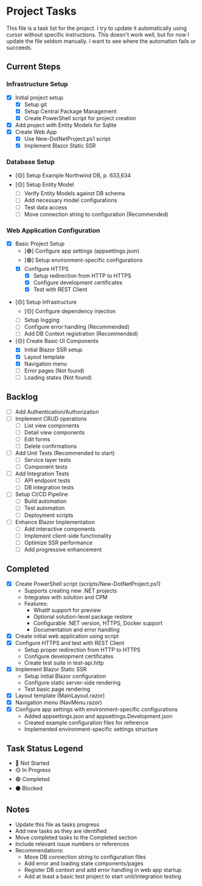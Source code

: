# Project Tasks

This file is a task list for the project.
I try to update it automatically using cursor without specific instructions.
This doesn't work well, but for now I update the file seldom manually. I want to see where the automation fails or succeeds.

## Current Steps

### Infrastructure Setup
- [X] Initial project setup
  - [X] Setup git
  - [X] Setup Central Package Management
  - [X] Create PowerShell script for project creation
- [X] Add project with Entity Models for Sqlite
- [X] Create Web App
  - [X] Use New-DotNetProject.ps1 script
  - [X] Implement Blazor Static SSR

### Database Setup
- [🟡] Setup Example Northwind DB, p. 633,634
- [🟡] Setup Entity Model
  - [ ] Verify Entity Models against DB schema
  - [ ] Add necessary model configurations
  - [ ] Test data access
  - [ ] Move connection string to configuration (Recommended)

### Web Application Configuration
- [X] Basic Project Setup
  - [🟢] Configure app settings (appsettings.json)
  - [🟢] Setup environment-specific configurations
  - [X] Configure HTTPS
    - [X] Setup redirection from HTTP to HTTPS
    - [X] Configure development certificates
    - [X] Test with REST Client
- [🟡] Setup Infrastructure
  - [🟡] Configure dependency injection
  - [ ] Setup logging
  - [ ] Configure error handling (Recommended)
  - [ ] Add DB Context registration (Recommended)
- [🟡] Create Basic UI Components
  - [X] Initial Blazor SSR setup
  - [X] Layout template
  - [X] Navigation menu
  - [ ] Error pages (Not found)
  - [ ] Loading states (Not found)

## Backlog
- [ ] Add Authentication/Authorization
- [ ] Implement CRUD operations
  - [ ] List view components
  - [ ] Detail view components
  - [ ] Edit forms
  - [ ] Delete confirmations
- [ ] Add Unit Tests (Recommended to start)
  - [ ] Service layer tests
  - [ ] Component tests
- [ ] Add Integration Tests
  - [ ] API endpoint tests
  - [ ] DB integration tests
- [ ] Setup CI/CD Pipeline
  - [ ] Build automation
  - [ ] Test automation
  - [ ] Deployment scripts
- [ ] Enhance Blazor Implementation
  - [ ] Add interactive components
  - [ ] Implement client-side functionality
  - [ ] Optimize SSR performance
  - [ ] Add progressive enhancement

## Completed
- [X] Create PowerShell script (scripts/New-DotNetProject.ps1)
  - Supports creating new .NET projects
  - Integrates with solution and CPM
  - Features:
    - WhatIf support for preview
    - Optional solution-level package restore
    - Configurable .NET version, HTTPS, Docker support
    - Documentation and error handling
- [X] Create initial web application using script
- [X] Configure HTTPS and test with REST Client
  - Setup proper redirection from HTTP to HTTPS
  - Configure development certificates
  - Create test suite in test-api.http
- [X] Implement Blazor Static SSR
  - Setup initial Blazor configuration
  - Configure static server-side rendering
  - Test basic page rendering
- [X] Layout template (MainLayout.razor)
- [X] Navigation menu (NavMenu.razor)
- [X] Configure app settings with environment-specific configurations
  - Added appsettings.json and appsettings.Development.json
  - Created example configuration files for reference
  - Implemented environment-specific settings structure

## Task Status Legend
- 🔴 Not Started
- 🟡 In Progress
- 🟢 Completed
- ⚫ Blocked

## Notes
- Update this file as tasks progress
- Add new tasks as they are identified
- Move completed tasks to the Completed section
- Include relevant issue numbers or references
- Recommendations:
  - Move DB connection string to configuration files
  - Add error and loading state components/pages
  - Register DB context and add error handling in web app startup
  - Add at least a basic test project to start unit/integration testing